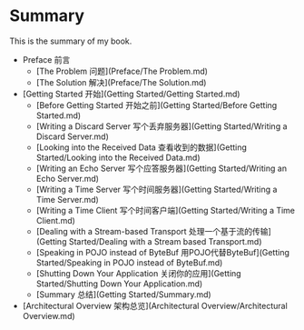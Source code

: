 # Summary

This is the summary of my book.

* Preface 前言
	* [The Problem 问题](Preface/The Problem.md)
	* [The Solution 解决](Preface/The Solution.md)
* [Getting Started 开始](Getting Started/Getting Started.md)
 	* [Before Getting Started 开始之前](Getting Started/Before Getting Started.md)
 	* [Writing a Discard Server 写个丢弃服务器](Getting Started/Writing a Discard Server.md)
 	* [Looking into the Received Data 查看收到的数据](Getting Started/Looking into the Received Data.md)
 	* [Writing an Echo Server 写个应答服务器](Getting Started/Writing an Echo Server.md)
 	* [Writing a Time Server 写个时间服务器](Getting Started/Writing a Time Server.md)
	* [Writing a Time Client 写个时间客户端](Getting Started/Writing a Time Client.md)
	* [Dealing with a Stream-based Transport 处理一个基于流的传输](Getting Started/Dealing with a Stream based Transport.md)
	* [Speaking in POJO instead of ByteBuf 用POJO代替ByteBuf](Getting Started/Speaking in POJO instead of ByteBuf.md)
	* [Shutting Down Your Application 关闭你的应用](Getting Started/Shutting Down Your Application.md)
	* [Summary 总结](Getting Started/Summary.md)
* [Architectural Overview 架构总览](Architectural Overview/Architectural Overview.md)